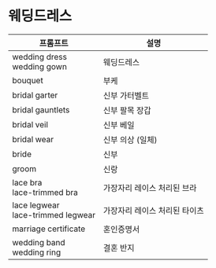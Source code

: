 # 웨딩드레스

| 프롬프트                              | 설명                          |
| ------------------------------------- | ----------------------------- |
| wedding dress<br/>wedding gown        | 웨딩드레스                    |
| bouquet                               | 부케                          |
| bridal garter                         | 신부 가터벨트                 |
| bridal gauntlets                      | 신부 팔목 장갑                |
| bridal veil                           | 신부 베일                     |
| bridal wear                           | 신부 의상 (일체)              |
| bride                                 | 신부                          |
| groom                                 | 신랑                          |
| lace bra<br/>lace-trimmed bra         | 가장자리 레이스 처리된 브라   |
| lace legwear<br/>lace-trimmed legwear | 가장자리 레이스 처리된 타이츠 |
| marriage certificate                  | 혼인증명서                    |
| wedding band<br/>wedding ring         | 결혼 반지                     |

